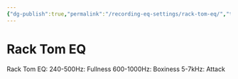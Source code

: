 ```yaml
---
{"dg-publish":true,"permalink":"/recording-eq-settings/rack-tom-eq/","tags":["Keep/Label/Mixing","Keep/Label/Drums"]}
---
```


# Rack Tom EQ

Rack Tom EQ:
240-500Hz: Fullness
600-1000Hz: Boxiness
5-7kHz: Attack

